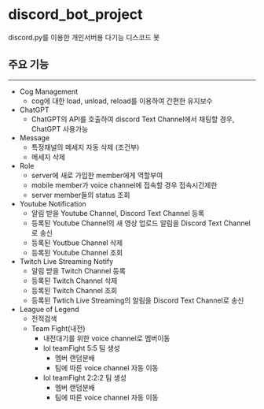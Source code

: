 # discord_bot_project
discord.py를 이용한 개인서버용 다기능 디스코드 봇
## 주요 기능

---

- Cog Management
    - cog에 대한 load, unload, reload를 이용하여 간편한 유지보수
- ChatGPT
    - ChatGPT의 API를 호출하여 discord Text Channel에서 채팅할 경우, ChatGPT 사용가능
- Message
    - 특정채널의 메세지 자동 삭제 (조건부)
    - 메세지 삭제
- Role
    - server에 새로 가입한 member에게 역할부여
    - mobile member가 voice channel에 접속할 경우 접속시간제한
    - server member들의 status 조회
- Youtube Notification
    - 알림 받을 Youtube Channel, Discord Text Channel 등록
    - 등록된 Youtube Channel의 새 영상 업로드 알림을 Discord Text Channel로 송신
    - 등록된 Youtbue Channel 삭제
    - 등록된 Youtube Channel 조회
- Twitch Live Streaming Notify
    - 알림 받을 Twitch Channel 등록
    - 등록된 Twitch Channel 삭제
    - 등록된 Twitch Channel 조회
    - 등록된 Twtich Live Streaming의 알림을 Discord Text Channel로 송신
- League of Legend
    - 전적검색
    - Team Fight(내전)
        - 내전대기를 위한 voice channel로 멤버이동
        - lol teamFight 5:5 팀 생성
            - 멤버 랜덤분배
            - 팀에 따른 voice channel 자동 이동
        - lol teamFight 2:2:2 팀 생성
            - 멤버 랜덤분배
            - 팀에 따른 voice channel 자동 이동
